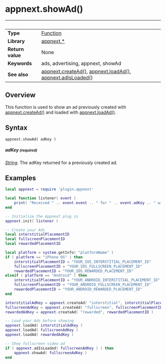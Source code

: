 # appnext.showAd()

|                      | &nbsp; 
| -------------------- | ---------------------------------------------------------------
| __Type__             | [Function](http://docs.coronalabs.com/api/type/Function.html)
| __Library__          | [appnext.*](Readme.markdown)
| __Return value__     | None
| __Keywords__         | ads, advertising, appnext, showAd
| __See also__         | [appnext.createAd()](createAd.markdown), [appnext.loadAd()](showAd.markdown), [appnext.adIsLoaded()](adIsLoaded.markdown)


## Overview

This function is used to show an ad previously created with [appnext.createAd()](createAd.markdown) and loaded with [appnext.loadAd()](loadAd.markdown).


## Syntax

	appnext.showAd( adKey )

##### adKey <small>(required)</small>
_[String](http://docs.coronalabs.com/api/type/String.html)._ The adKey returned for a previously created ad.


## Examples

``````lua
local appnext = require 'plugin.appnext'

local function listener( event )
	print( "Received " .. event.event .. " for " .. event.adKey .. " with message " .. event.message )
end

-- Initialize the Appnext plug in
appnext.init( listener )

-- Create your Ads
local interstitialPlacementID
local fullscreenPlacementID
local rewardedPlacementID

local platform = system.getInfo( "platformName" )
if ( platform == "iPhone OS" ) then
    interstitialPlacementID = "YOUR_IOS_INTERSTITIAL_PLACEMENT_ID"
    fullscreenPlacementID = "YOUR_IOS_FULLSCREEN_PLACEMENT_ID"
    rewardedPlacementID = "YOUR_IOS_REWARDED_PLACEMENT_ID"
elseif ( platform == "Android" ) then
    interstitialPlacementID = "YOUR_ANDROID_INTERSTITIAL_PLACEMENT_ID"
    fullscreenPlacementID = "YOUR_ANDROID_FULLSCREEN_PLACEMENT_ID"
    rewardedPlacementID = "YOUR_ANDROID_REWARDED_PLACEMENT_ID"
end

interstitialAdKey = appnext.createAd( "interstitial", interstitialPlacementID )
fullscreenAdKey = appnext.createAd( "fullscreen", fullscreenPlacementID )
rewardedAdKey = appnext.createAd( "rewarded", rewardedPlacementID )

-- Load your Ads before showing
appnext.loadAd( interstitialAdKey )
appnext.loadAd( fullscreenAdKey )
appnext.loadAd( rewardedAdKey )

-- Show fullscreen video ad
if ( appnext.adIsLoaded( fullscreenAdKey ) ) then
	appnext.showAd( fullscreenAdKey )
end
``````
